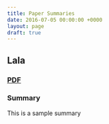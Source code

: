 ```yaml
---
title: Paper Summaries
date: 2016-07-05 00:00:00 +0000
layout: page
draft: true
---
```

## Lala

### [PDF](http://arxiv.org/abs/1606.07792)

### Summary

This is a sample summary
